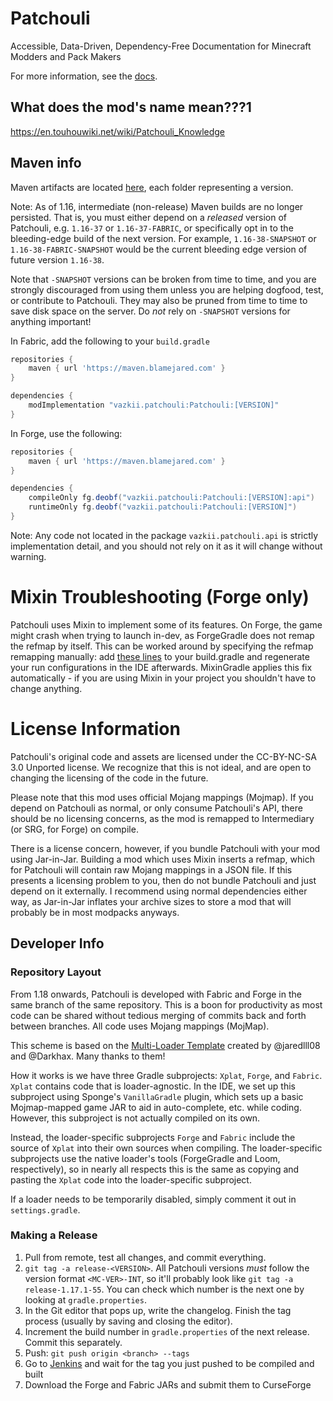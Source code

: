 # Patchouli
Accessible, Data-Driven, Dependency-Free Documentation for Minecraft Modders and Pack Makers

For more information, see the [docs](https://vazkiimods.github.io/Patchouli/docs/intro).

## What does the mod's name mean???1
https://en.touhouwiki.net/wiki/Patchouli_Knowledge

## Maven info

Maven artifacts are located [here](https://maven.blamejared.com/vazkii/patchouli/Patchouli/), each folder representing a version.

Note: As of 1.16, intermediate (non-release) Maven builds are no longer persisted.
That is, you must either depend on a *released* version of Patchouli, e.g. `1.16-37` or `1.16-37-FABRIC`, or specifically opt in to the bleeding-edge
build of the next version. For example, `1.16-38-SNAPSHOT` or `1.16-38-FABRIC-SNAPSHOT` would be the current bleeding edge version of future version `1.16-38`. 

Note that `-SNAPSHOT` versions can be broken from time to time, and you are strongly discouraged from using them unless you are helping dogfood, test, or contribute to Patchouli. They may also be pruned from time to time to save disk space on the server. Do *not* rely on `-SNAPSHOT` versions for anything important!

In Fabric, add the following to your `build.gradle`
```gradle
repositories {
    maven { url 'https://maven.blamejared.com' }
}

dependencies {
    modImplementation "vazkii.patchouli:Patchouli:[VERSION]"
}
```

In Forge, use the following:
```gradle
repositories {
    maven { url 'https://maven.blamejared.com' }
}

dependencies {
    compileOnly fg.deobf("vazkii.patchouli:Patchouli:[VERSION]:api")
    runtimeOnly fg.deobf("vazkii.patchouli:Patchouli:[VERSION]")
}
```

Note: Any code not located in the package `vazkii.patchouli.api` is strictly implementation detail, and you should not rely on it as it will change without warning.

# Mixin Troubleshooting (Forge only)
Patchouli uses Mixin to implement some of its features. On Forge, the game might crash when trying to launch in-dev, as ForgeGradle does not remap the refmap by itself. This can be worked around by specifying the refmap remapping manually: add [these lines](https://github.com/SpongePowered/Mixin/issues/462#issuecomment-791370319) to your build.gradle and regenerate your run configurations in the IDE afterwards.
MixinGradle applies this fix automatically - if you are using Mixin in your project you shouldn't have to change anything.

# License Information

Patchouli's original code and assets are licensed under the CC-BY-NC-SA 3.0 Unported
license.  We recognize that this is not ideal, and are open to changing the licensing of
the code in the future.

Please note that this mod uses official Mojang mappings (Mojmap). If you depend on
Patchouli as normal, or only consume Patchouli's API, there should be no licensing
concerns, as the mod is remapped to Intermediary (or SRG, for Forge) on compile.

There is a license concern, however, if you bundle Patchouli with your mod using
Jar-in-Jar.  Building a mod which uses Mixin inserts a refmap, which for Patchouli will
contain raw Mojang mappings in a JSON file.  If this presents a licensing problem to you,
then do not bundle Patchouli and just depend on it externally.  I recommend using normal
dependencies either way, as Jar-in-Jar inflates your archive sizes to store a mod that
will probably be in most modpacks anyways.

## Developer Info
### Repository Layout
From 1.18 onwards, Patchouli is developed with Fabric and Forge in the same branch of the
same repository. This is a boon for productivity as most code can be shared without
tedious merging of commits back and forth between branches. All code uses Mojang mappings
(MojMap).

This scheme is based on the [Multi-Loader
Template](https://github.com/jaredlll08/MultiLoader-Template) created by @jaredlll08 and
@Darkhax. Many thanks to them!

How it works is we have three Gradle subprojects: `Xplat`, `Forge`, and `Fabric`.
`Xplat` contains code that is loader-agnostic. In the IDE, we set up this subproject
using Sponge's `VanillaGradle` plugin, which sets up a basic Mojmap-mapped game JAR to aid
in auto-complete, etc. while coding.  However, this subproject is not actually compiled on
its own.

Instead, the loader-specific subprojects `Forge` and `Fabric` include the source of
`Xplat` into their own sources when compiling. The loader-specific subprojects use the
native loader's tools (ForgeGradle and Loom, respectively), so in nearly all respects this
is the same as copying and pasting the `Xplat` code into the loader-specific subproject.

If a loader needs to be temporarily disabled, simply comment it out in `settings.gradle`.

### Making a Release
1. Pull from remote, test all changes, and commit everything.
2. `git tag -a release-<VERSION>`. All Patchouli versions *must* follow the version format
   `<MC-VER>-INT`, so it'll probably look like `git tag -a release-1.17.1-55`. You can
   check which number is the next one by looking at `gradle.properties`.
3. In the Git editor that pops up, write the changelog. Finish the tag process (usually by
   saving and closing the editor).
4. Increment the build number in `gradle.properties` of the next release. Commit this
   separately.
5. Push: `git push origin <branch> --tags`
6. Go to [Jenkins](https://ci.blamejared.com/job/Patchouli/view/tags/) and wait for the
   tag you just pushed to be compiled and built
7. Download the Forge and Fabric JARs and submit them to CurseForge
